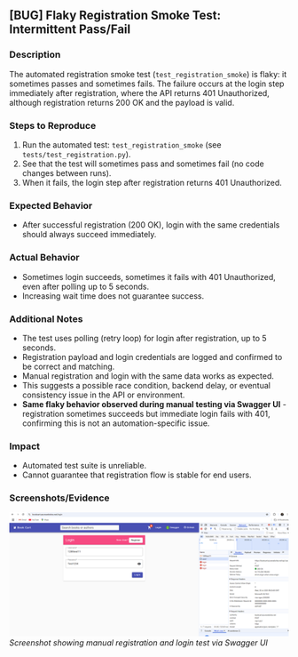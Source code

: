 
## [BUG] Flaky Registration Smoke Test: Intermittent Pass/Fail

### Description
The automated registration smoke test (`test_registration_smoke`) is flaky: it sometimes passes and sometimes fails. The failure occurs at the login step immediately after registration, where the API returns 401 Unauthorized, although registration returns 200 OK and the payload is valid.

### Steps to Reproduce
1. Run the automated test: `test_registration_smoke` (see `tests/test_registration.py`).
2. See that the test will sometimes pass and sometimes fail (no code changes between runs).
3. When it fails, the login step after registration returns 401 Unauthorized.

### Expected Behavior
- After successful registration (200 OK), login with the same credentials should always succeed immediately.

### Actual Behavior
- Sometimes login succeeds, sometimes it fails with 401 Unauthorized, even after polling up to 5 seconds.
- Increasing wait time does not guarantee success.

### Additional Notes
- The test uses polling (retry loop) for login after registration, up to 5 seconds.
- Registration payload and login credentials are logged and confirmed to be correct and matching.
- Manual registration and login with the same data works as expected.
- This suggests a possible race condition, backend delay, or eventual consistency issue in the API or environment.
- **Same flaky behavior observed during manual testing via Swagger UI** - registration sometimes succeeds but immediate login fails with 401, confirming this is not an automation-specific issue.

### Impact
- Automated test suite is unreliable.
- Cannot guarantee that registration flow is stable for end users.

### Screenshots/Evidence
![Swagger Manual Test Screenshot](screenshots/swagger_registration_test.png)
*Screenshot showing manual registration and login test via Swagger UI*


